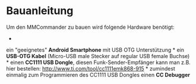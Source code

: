 # Bauanleitung

Um den MMCommander zu bauen wird folgende Hardware benötigt:

* 
ein "geeignetes" **Android Smartphone** mit USB OTG Unterstützung
* 
ein **USB-OTG Kabel** (Micro-USB male Stecker auf regular USB female Buchse)
* 
einen **CC1111 USB Dongle**, diesen Funk-Sender-Empfänger kann man z.B. hier bestellen: http://www.ti.com/tool/cc1111emk868-915
* 
zumindest einmalig zum Programmieren des CC1111 USB Dongles einen **CC Debugger**

